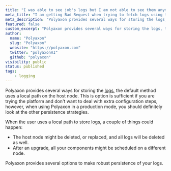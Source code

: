 ```yaml
---
title: "I was able to see job's logs but I am not able to see them anymore."
meta_title: "I am getting Bad Request when trying to fetch logs using the web UI or using the CLI - FAQ"
meta_description: "Polyaxon provides several ways for storing the logs, the default method uses a local path on the host node."
featured: false
custom_excerpt: "Polyaxon provides several ways for storing the logs, the default method uses a local path on the host node."
author:
  name: "Polyaxon"
  slug: "Polyaxon"
  website: "https://polyaxon.com"
  twitter: "polyaxonAI"
  github: "polyaxon"
visibility: public
status: published
tags:
    - logging
---
```


Polyaxon provides several ways for storing the [logs](/docs/setup/connections/artifacts/), the default method uses a local path on the host node.
This is option is sufficient if you are trying the platform and don't want to deal with extra configuration steps, however, when using Polyaxon in a production mode,
you should definitely look at the other persistence strategies.

When the user uses a local path to store logs, a couple of things could happen:
 * The host node might be deleted, or replaced, and all logs will be deleted as well.
 * After an upgrade, all your components might be scheduled on a different node.

Polyaxon provides several options to make robust persistence of your logs.
